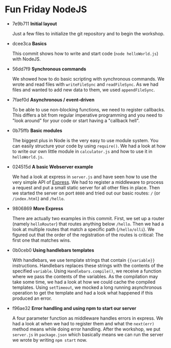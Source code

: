 # Fun Friday NodeJS

* 7e9b711 **Initial layout**

    Just a few files to initialize the git repository and to begin the workshop.

* dcee3ca **Basics**

    This commit shows how to write and start code (`node helloWorld.js`) with NodeJS.

* 56dd7f9 **Synchronous commands**

    We showed how to do basic scripting with synchronous commands. We wrote and read files with `writeFileSync` and `readFileSync`. As we had files and wanted to add new data to them, we used `appendFileSync`.

* 7faef0d **Asynchronous / event-driven**

    To be able to use non-blocking functions, we need to register callbacks. This differs a bit from regular imperative programming and you need to "look around" for your code or start having a "callback hell".

* 0b75ffb **Basic modules**

    The biggest plus in Node is the very easy to use module system. You can easily structure your code by using `require()`. We had a look at how to write our own little module in `calculator.js` and how to use it in `helloWorld.js`.

* 024515d **A basic Webserver example**

    We had a look at express in `server.js` and have seen how to use the very simple API of [Express](http://expressjs.com/). We had to register a middleware to process a request and put a small static server for all other files in place. Then we started the server on port `8080` and tried out our basic routes: `/` (or `/index.html`) and `/hello`.

* 9806869 **More Express**

    There are actually two examples in this commit. First, we set up a router (namely `helloRouter`) that routes anything below `/hello`. Then we had a look at multiple routes that match a specific path (`/hello/olli`). We figured out that the order of the registration of the routes is critical: The first one that matches wins.

* 0b0ceb0 **Using handlebars templates**

    With handlebars, we use template strings that contain `{{variable}}` instructions. Handlebars replaces these strings with the contents of the specified `variable`. Using `Handlebars.compile()`, we receive a function where we pass the contents of the variables. As the compilation may take some time, we had a look at how we could cache the compiled templates. Using `setTimeout`, we mocked a long running asynchronous operation to get the template and had a look what happened if this produced an error.

* f96ae32 **Error handling and using npm to start our server**

    A four parameter function as middleware handles errors in express. We had a look at when we had to register them and what the `next(err)` method means while doing error handling. After the workshop, we put `server.js` in `package.json` which basically means we can run the server we wrote by writing `npm start` now.
